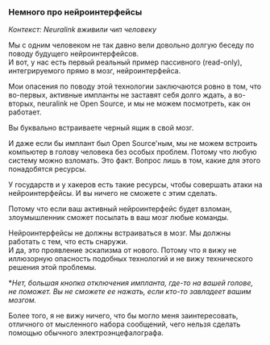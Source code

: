### Немного про нейроинтерфейсы

*Контекст: Neuralink вживили чип человеку*  
  
Мы с одним человеком не так давно вели довольно долгую беседу по поводу будущего нейроинтерфейсов.  
И вот, у нас есть первый реальный пример пассивного (read-only), интегрируемого прямо в мозг, нейроинтерфейса.

Мои опасения по поводу этой технологии заключаются ровно в том, что во-первых, активные импланты не заставят себя долго ждать, а во-вторых, neuralink не Open Source, и мы не можем посмотреть, как он работает.

Вы буквально встраиваете черный ящик в свой мозг.

И даже если бы имплант был Open Source'ным, мы не можем встроить компьютер в голову человека без особых проблем. Потому что любую систему можно взломать. Это факт. Вопрос лишь в том, какие для этого понадобятся ресурсы.

У государств и у хакеров есть такие ресурсы, чтобы совершать атаки на нейроинтерфейсы. И вы ничего не сможете с этим сделать.

Потому что если ваш активный нейроинтерфейс будет взломан, злоумышленник сможет посылать в ваш мозг любые команды.

Нейроинтерфейсы не должны встраиваться в мозг. Мы должны работать с тем, что есть снаружи.  
И да, это проявление эскапизма от нового. Потому что я вижу не иллюзорную опасность подобных технологий и не вижу технического решения этой проблемы.

**Нет, большая кнопка отключения импланта, где-то на вашей голове, не поможет. Вы не сможете ее нажать, если кто-то завладеет вашим мозгом.*

Более того, я не вижу ничего, что бы могло меня заинтересовать, отличного от мысленного набора сообщений, чего нельзя сделать помощью обычного электроэнцефалографа.
